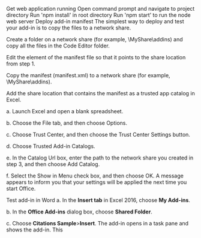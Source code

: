 Get web application running
Open command prompt and navigate to project directory
Run 'npm install' in root directory
Run 'npm start' to run the node web server
Deploy add-in manifest
The simplest way to deploy and test your add-in is to copy the files to a network share.

Create a folder on a network share (for example, \\MyShare\addins) and copy all the files in the Code Editor folder.

Edit the element of the manifest file so that it points to the share location from step 1.

Copy the manifest (manifest.xml) to a network share (for example, \\MyShare\addins).

Add the share location that contains the manifest as a trusted app catalog in Excel.

a. Launch Excel and open a blank spreadsheet.

b. Choose the File tab, and then choose Options.

c. Choose Trust Center, and then choose the Trust Center Settings button.

d. Choose Trusted Add-in Catalogs.

e. In the Catalog Url box, enter the path to the network share you created in step 3, and then choose Add Catalog.

f. Select the Show in Menu check box, and then choose OK. A message appears to inform you that your settings will be applied the next time you start Office.

Test add-in in Word
a.  In the **Insert tab** in Excel 2016, choose **My Add-ins**. 

b.  In the **Office Add-ins** dialog box, choose **Shared Folder**.

c.  Choose **Citations Sample**>**Insert**. The add-in opens in a task pane and shows the add-in. 
This 